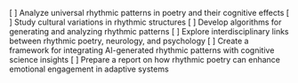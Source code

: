 [ ] Analyze universal rhythmic patterns in poetry and their cognitive effects
[ ] Study cultural variations in rhythmic structures
[ ] Develop algorithms for generating and analyzing rhythmic patterns
[ ] Explore interdisciplinary links between rhythmic poetry, neurology, and psychology
[ ] Create a framework for integrating AI-generated rhythmic patterns with cognitive science insights
[ ] Prepare a report on how rhythmic poetry can enhance emotional engagement in adaptive systems